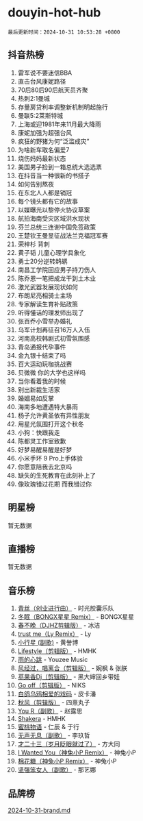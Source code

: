 # douyin-hot-hub

`最后更新时间：2024-10-31 10:53:28 +0800`

## 抖音热榜

1. 雷军说不要迷信BBA
1. 直击台风康妮路径
1. 70后80后90后航天员齐聚
1. 热刺2:1曼城
1. 存量房贷利率调整新机制明起施行
1. 曼联5:2莱斯特城
1. 上海或迎1981年来11月最大降雨
1. 康妮加强为超强台风
1. 疯狂的野猪为何“泛滥成灾”
1. 为啥新车取名偏爱7
1. 烧伤妈妈最新状态
1. 美国男子捡到一箱总统大选选票
1. 在抖音当一种很新的书搭子
1. 如何告别熬夜
1. 在东北人人都是销冠
1. 每个镜头都有它的故事
1. 以媒曝光以黎停火协议草案
1. 航拍海南受灾区域洪水现状
1. 芬兰总统三连谢中国免签政策
1. 王楚钦王曼昱征战法兰克福冠军赛
1. 荣梓杉 背刺
1. 黄子韬 儿童心理学具象化
1. 勇士20分逆转鹈鹕
1. 南昌工学院回应男子持刀伤人
1. 陈乔恩一笔把成龙干到土木业
1. 激光武器发展现状如何
1. 布朗尼亮相骑士主场
1. 专家解读生育补贴政策
1. 听得懂话的理发师出现了
1. 张百乔小雪举办婚礼
1. 乌军计划再征召16万人入伍
1. 河南高校韩剧式初雪氛围感
1. 青岛通报代孕事件
1. 金九银十结束了吗
1. 百大运动玩咖挑战赛
1. 贝微微 你的大学也这样吗
1. 当你看着我的时候
1. 别出新裁生活家
1. 婚姻易如反掌
1. 海南多地遭遇特大暴雨
1. 杨子允许黄圣依有异性朋友
1. 用星光氛围打开这个秋冬
1. 小狗：快跟我走
1. 陈都灵工作室致歉
1. 好梦易醒易醒是好梦
1. 小米手环 9 Pro上手体验
1. 你愿意陪我去北京吗
1. 缺失的生死教育在此刻补上了
1. 像玫瑰错过花期 而我错过你

## 明星榜

暂无数据

## 直播榜

暂无数据

## 音乐榜

1. [青丝（创业进行曲）](https://sf5-hl-cdn-tos.douyinstatic.com/obj/tos-cn-ve-2774/ooYARJB5iBRNhCOkDsS3BAKW91CIMoQfwzwKLi) - 时光胶囊乐队
1. [冬眠（BONGX星星 Remix）](https://sf5-hl-cdn-tos.douyinstatic.com/obj/tos-cn-ve-2774/oMCfFFoE3LwQ7agAgOIG4ieExqkeAsxNBEkLdz) - BONGX星星
1. [春不晚（DJHZ剪辑版）](https://sf3-cdn-tos.douyinstatic.com/obj/tos-cn-ve-2774/osEZa7YZ6wNo9QDABgfGFaCQKRQTNafsBJDnKt) - 冰洁
1. [trust me（Ly Remix）](https://sf5-hl-cdn-tos.douyinstatic.com/obj/tos-cn-ve-2774/oUo1M8fz5AfmMSExABQQKFE0eCMWgsiccfqrMA) - Ly
1. [小行星 (副歌)](https://sf3-cdn-tos.douyinstatic.com/obj/tos-cn-ve-2774/oArWEvgkJwVsB0KMIw6iBsAoHAciIjJqzWeTQr) - 黄誉博
1. [Lifestyle（剪辑版）](https://sf5-hl-cdn-tos.douyinstatic.com/obj/tos-cn-ve-2774/owfqGgjwG3V5lCLaAIezFMeg3LtuKNBaZKgzPV) - HMHK
1. [雨的心跳](https://sf3-cdn-tos.douyinstatic.com/obj/tos-cn-ve-2774/o0vI5NZuiJgxWIQQFhXO0RTrsiIAsBSiMIECz) - Youzee Music
1. [风经过，唱离合（剪辑版）](https://sf3-cdn-tos.douyinstatic.com/obj/tos-cn-ve-2774/okllg5DG2MmUF3aiiDfBZx6ZLvfwOTtbCEAHyI) - 婉枫 & 张朕
1. [苹果香Dj（剪辑版）](https://sf5-hl-cdn-tos.douyinstatic.com/obj/tos-cn-ve-2774/oEeIEQbYGAOspCTRAIeYF4Ok8LgZ8NBaRe4ztR) - 黑大婶回乡带娃
1. [Go off（剪辑版）](https://sf3-cdn-tos.douyinstatic.com/obj/tos-cn-ve-2774/oYLJZTCGnIQBt2BsMBCFksOEMnDQesCr2gfZ7N) - NIKS
1. [白鸽乌鸦相爱的戏码](https://sf5-hl-cdn-tos.douyinstatic.com/obj/tos-cn-ve-2774/oMVVEf6eDAOmFtNtCsEqKpIorBDM8Nkg6TZRqC) - 皮卡潘
1. [秋风（剪辑版）](https://sf3-cdn-tos.douyinstatic.com/obj/tos-cn-ve-2774/ocGaU84LfAfzMd2wbXdQFpCGhBiXg82JNMRRie) - 四熹丸子
1. [You R（副歌）](https://sf5-hl-cdn-tos.douyinstatic.com/obj/tos-cn-ve-2774/oc0MZn9aEfLkCFLIxKQQcgBjS9mBBuDttYPfZ1) - 赵露思
1. [Shakera](https://sf5-hl-cdn-tos.douyinstatic.com/obj/tos-cn-ve-2774/ocKtEBgQ8FiQCBDf3nj9Z9gEGEQ4fAZDYEocLY) - HMHK
1. [蜜桃物语](https://sf6-cdn-tos.douyinstatic.com/obj/tos-cn-ve-2774/oIhOSCZtIACtYU4XQkngiW9kCBfVD1Fz9IYeqL) - 仁辰 & 于行
1. [无声无息（副歌）](https://sf5-hl-cdn-tos.douyinstatic.com/obj/tos-cn-ve-2774/osmzBBdYMBoz2NHW7AYiZEErnITswCiYzuA3Nf) - 李玖哲
1. [才二十三（岁月眨眼就过了）](https://sf5-hl-cdn-tos.douyinstatic.com/obj/tos-cn-ve-2774/oYAvkTrUXEBMWYUbL3nl8i01MJ5skiIZASC2H) - 方大同
1. [I Wanted You（神兔小P Remix）](https://sf5-hl-cdn-tos.douyinstatic.com/obj/tos-cn-ve-2774/o4CAubmDQdZeEkstFnCvKIMDag8D2BSBOjfNuh) - 神兔小P
1. [棉花糖（神兔小P Remix）](https://sf5-hl-cdn-tos.douyinstatic.com/obj/tos-cn-ve-2774/o0pEDf1GaEfEYJ1FbgOAFCITQ1zeFD3kgBWGcG) - 神兔小P
1. [坚强笨女人（副歌）](https://sf5-hl-cdn-tos.douyinstatic.com/obj/tos-cn-ve-2774/ospNInQiZvGWyBVg5zkNsAMct5uJIg1CrZiPL) - 那艺娜

## 品牌榜

[2024-10-31-brand.md](2024-10-31-brand.md)
